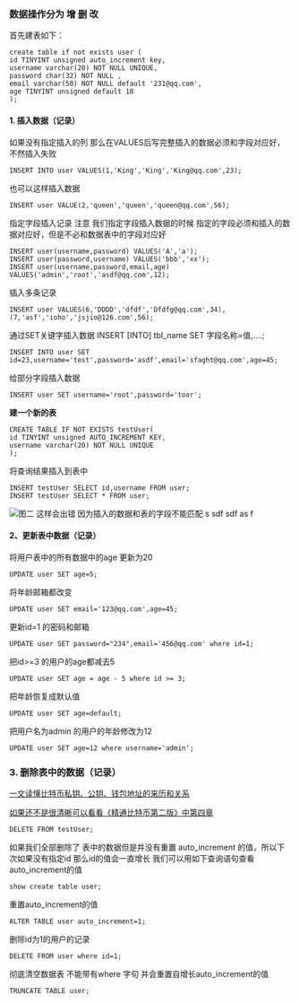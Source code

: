 ### 数据操作分为 增 删 改
首先建表如下：

```
create table if not exists user (
id TINYINT unsigned auto_increment key,
username varchar(20) NOT NULL UNIQUE,
password char(32) NOT NULL ,
email varchar(50) NOT NULL default '231@qq.com',
age TINYINT unsigned default 18
);
```

#### 1. 插入数据（记录）
如果没有指定插入的列 那么在VALUES后写完整插入的数据必须和字段对应好，不然插入失败

```
INSERT INTO user VALUES(1,'King','King','King@qq.com',23);
```

也可以这样插入数据

```
INSERT user VALUE(2,'queen','queen','queen@qq.com',56);
```

指定字段插入记录 注意 我们指定字段插入数据的时候 指定的字段必须和插入的数据对应好，但是不必和数据表中的字段对应好

```
INSERT user(username,password) VALUES('A','a');
INSERT user(password,username) VALUES('bbb','xx');
INSERT user(username,password,email,age) VALUES('admin','root','asdf@qq.com',12);
```

插入多条记录

```
INSERT user VALUES(6,'DDDD','dfdf','Dfdfg@qq.com',34),
(7,'asf','ioho','jsjio@126.com',56);
```

通过SET关键字插入数据
INSERT [INTO] tbl_name SET 字段名称=值,....;

```
INSERT INTO user SET id=23,username='test',password='asdf',email='sfaght@qq.com',age=45;
```

给部分字段插入数据
```
INSERT user SET username='root',password='toor';
```

**建一个新的表**

```
CREATE TABLE IF NOT EXISTS testUser(
id TINYINT unsigned AUTO_INCREMENT KEY,
username varchar(20) NOT NULL UNIQUE
);
```

将查询结果插入到表中

```
INSERT testUser SELECT id,username FROM user;
INSERT testUser SELECT * FROM user;
```
![图二](https://upload-images.jianshu.io/upload_images/13859457-babadcf8902a80dd.png?imageMogr2/auto-orient/strip%7CimageView2/2/w/1240)
这样会出错 因为插入的数据和表的字段不能匹配
s sdf sdf as f
#### 2、更新表中数据（记录）
将用户表中的所有数据中的age 更新为20

```
UPDATE user SET age=5;
```

将年龄邮箱都改变

```
UPDATE user SET email='123@qq.com',age=45;
```

更新id=1 的密码和邮箱

```
UPDATE user SET password="234",email='456@qq.com' where id=1;
```

把id>=3 的用户的age都减去5

```
UPDATE user SET age = age - 5 where id >= 3;
```

把年龄恢复成默认值

```
UPDATE user SET age=default;
```

把用户名为admin 的用户的年龄修改为12

```
UPDATE user SET age=12 where username='admin';
```

### 3. 删除表中的数据（记录）
[一文读懂比特币私钥、公钥、钱包地址的来历和关系](https://blog.csdn.net/DDFFR/article/details/79107983)

[如果还不是很清晰可以看看《精通比特币第二版》中第四章](https://v1.8btc.com/books/834/masterbitcoin2cn/_book/ch04.html)

```
DELETE FROM testUser;
```

如果我们全部删除了 表中的数据但是并没有重置 auto_increment 的值，所以下次如果没有指定id 那么id的值会一直增长
我们可以用如下查询语句查看auto_increment的值

```
show create table user;
```

重置auto_increment的值

```
ALTER TABLE user auto_increment=1;
```

删除id为1的用户的记录

```
DELETE FROM user where id=1;
```

彻底清空数据表 不能带有where 字句 并会重置自增长auto_increment的值

```
TRUNCATE TABLE user;
```